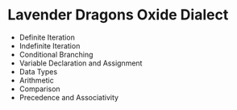 # Lavender Dragons Oxide Dialect

- Definite Iteration
- Indefinite Iteration
- Conditional Branching
- Variable Declaration and Assignment
- Data Types
- Arithmetic
- Comparison
- Precedence and Associativity
